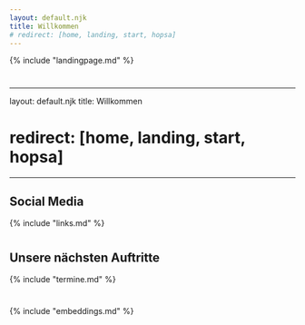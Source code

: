 ```yaml
---
layout: default.njk
title: Willkommen
# redirect: [home, landing, start, hopsa]
---
```


<div class="flex flex-col justify-center items-center min-h-screen mx-auto text-center">

{% include "landingpage.md" %}

</div>

# 

<!-- ONE COLUMN LAYOUT (except for embeddings) -->
---
layout: default.njk
title: Willkommen
# redirect: [home, landing, start, hopsa]
---

## Social Media

{% include "links.md" %}

# 

# 

## Unsere nächsten Auftritte

{% include "termine.md" %}

# 

<!-- <div class="mt-8 text-lg flex items-center w-full justify-center">
<a class="no-underline hover:no-underline hover:text-white" style="text-decoration: none !important" href="/ensemble"><div class="py-3 px-6 max-w-10 m-6 border border-gray-300 hover:border-white hover:bg-gray-900 hover:text-white rounded-lg">Ensemble</div></a>
<a class="no-underline hover:no-underline hover:text-white" style="text-decoration: none !important" href="/kurs"><div class="py-3 px-6 max-w-10 m-6 border border-gray-300 hover:border-white hover:bg-gray-900 hover:text-white rounded-lg"><img src="/assets/favicon/favicon_transparent.png" alt="Hopsa Logo" class="w-6 h-6 inline -mt-2">&nbsp;Mitmachen</div></a>
</div> -->

{% include "embeddings.md" %}
